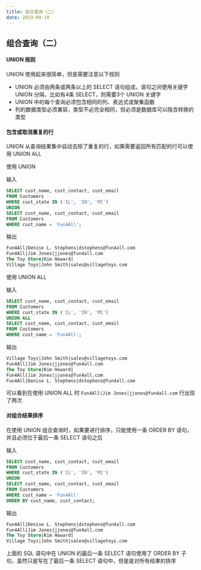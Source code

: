 ```yaml
---
title: 组合查询（二）
date: 2019-09-18
---
```



## 组合查询（二）



#### UNION 规则

UNION 使用起来很简单，但是需要注意以下规则

 - UNION 必须由两条或两条以上的 SELECT 语句组成，语句之间使用关键字 UNION 分隔，比如有4条 SELECT，则需要3个 UNION 关键字 
 - UNION 中的每个查询必须包含相同的列、表达式或聚集函数
 - 列的数据类型必须兼容，类型不必完全相同，但必须是数据库可以隐含转换的类型



#### 包含或取消重复的行

UNION 从查询结果集中自动去除了重复的行，如果需要返回所有匹配的行可以使用 UNION ALL


使用 UNION

输入
```sql
SELECT cust_name, cust_contact, cust_email
FROM Customers
WHERE cust_state IN ('IL', 'IN', 'MI')
UNION 
SELECT cust_name, cust_contact, cust_email
FROM Customers
WHERE cust_name = 'Fun4All';
```


输出
```sql
Fun4All|Denise L. Stephens|dstephens@fun4all.com
Fun4All|Jim Jones|jjones@fun4all.com
The Toy Store|Kim Howard|
Village Toys|John Smith|sales@villagetoys.com
```


使用 UNION ALL

输入
```sql
SELECT cust_name, cust_contact, cust_email
FROM Customers
WHERE cust_state IN ('IL', 'IN', 'MI')
UNION ALL
SELECT cust_name, cust_contact, cust_email
FROM Customers
WHERE cust_name = 'Fun4All';
```

输出
```sql
Village Toys|John Smith|sales@villagetoys.com
Fun4All|Jim Jones|jjones@fun4all.com
The Toy Store|Kim Howard|
Fun4All|Jim Jones|jjones@fun4all.com
Fun4All|Denise L. Stephens|dstephens@fun4all.com
```

可以看到在使用 UNION ALL 时 `Fun4All|Jim Jones|jjones@fun4all.com` 行出现了两次



#### 对组合结果排序

在使用 UNION 组合查询时，如果要进行排序，只能使用一条 ORDER BY 语句，并且必须位于最后一条 SELECT 语句之后


输入
```sql
SELECT cust_name, cust_contact, cust_email
FROM Customers
WHERE cust_state IN ('IL', 'IN', 'MI')
UNION 
SELECT cust_name, cust_contact, cust_email
FROM Customers
WHERE cust_name = 'Fun4All'
ORDER BY cust_name, cust_contact;
```

输出
```sql
Fun4All|Denise L. Stephens|dstephens@fun4all.com
Fun4All|Jim Jones|jjones@fun4all.com
The Toy Store|Kim Howard|
Village Toys|John Smith|sales@villagetoys.com
```

上面的 SQL 语句中在 UNION 的最后一条 SELECT 语句使用了 ORDER BY 子句，虽然只是写在了最后一条 SELECT 语句中，但是是对所有结果的排序


